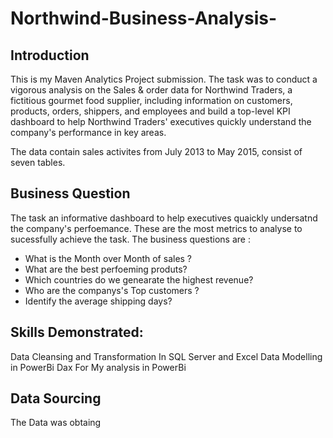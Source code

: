 # Northwind-Business-Analysis-

## Introduction
This is my Maven Analytics Project submission. The task was to conduct a  vigorous analysis on the Sales & order data for Northwind Traders, a fictitious gourmet food supplier, including information on customers, products, orders, shippers, and employees and  build a top-level KPI dashboard to help Northwind Traders' executives quickly understand the company's performance in key areas.

The data contain sales activites from  July 2013 to May 2015, consist of seven tables.

## Business Question
The task an informative dashboard to help executives quaickly undersatnd the company's perfoemance. These are the most metrics to analyse to sucessfully achieve the task. The business questions are :
* What is the Month over Month of sales ?
* What are the best perfoeming produts?
* Which countries do we genearate the highest revenue?
* Who are the companys's Top customers ?
* Identify the average shipping days?

## Skills Demonstrated:
Data Cleansing and Transformation In SQL Server and Excel
Data Modelling in PowerBi 
Dax For My analysis in PowerBi

## Data Sourcing 
The Data was obtaing 





